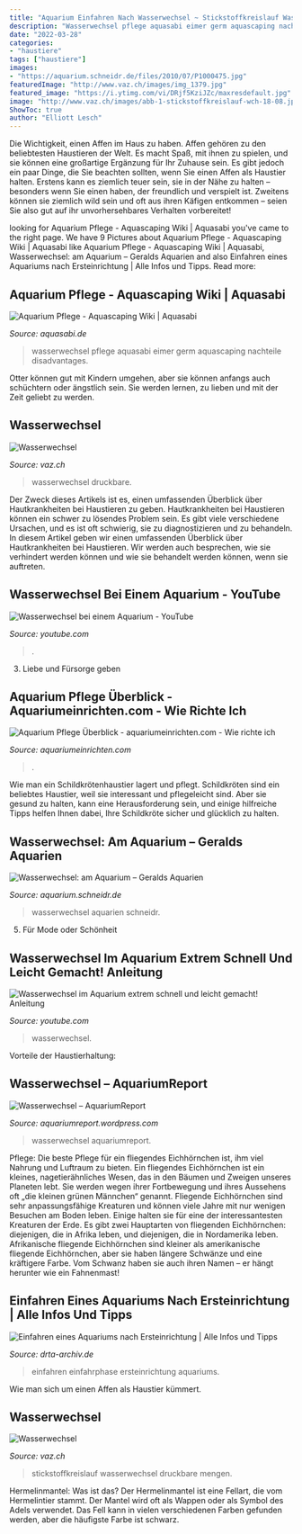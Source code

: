 ```yaml
---
title: "Aquarium Einfahren Nach Wasserwechsel ~ Stickstoffkreislauf Wasserwechsel Druckbare Mengen"
description: "Wasserwechsel pflege aquasabi eimer germ aquascaping nachteile disadvantages"
date: "2022-03-28"
categories:
- "haustiere"
tags: ["haustiere"]
images:
- "https://aquarium.schneidr.de/files/2010/07/P1000475.jpg"
featuredImage: "http://www.vaz.ch/images/img_1379.jpg"
featured_image: "https://i.ytimg.com/vi/DRjf5KziJZc/maxresdefault.jpg"
image: "http://www.vaz.ch/images/abb-1-stickstoffkreislauf-wch-18-08.jpg"
ShowToc: true
author: "Elliott Lesch"
---
```



Die Wichtigkeit, einen Affen im Haus zu haben.
Affen gehören zu den beliebtesten Haustieren der Welt. Es macht Spaß, mit ihnen zu spielen, und sie können eine großartige Ergänzung für Ihr Zuhause sein. Es gibt jedoch ein paar Dinge, die Sie beachten sollten, wenn Sie einen Affen als Haustier halten. Erstens kann es ziemlich teuer sein, sie in der Nähe zu halten – besonders wenn Sie einen haben, der freundlich und verspielt ist. Zweitens können sie ziemlich wild sein und oft aus ihren Käfigen entkommen – seien Sie also gut auf ihr unvorhersehbares Verhalten vorbereitet!

	

		
looking for Aquarium Pflege - Aquascaping Wiki | Aquasabi you've came to the right page. We have 9 Pictures about Aquarium Pflege - Aquascaping Wiki | Aquasabi like Aquarium Pflege - Aquascaping Wiki | Aquasabi, Wasserwechsel: am Aquarium – Geralds Aquarien and also Einfahren eines Aquariums nach Ersteinrichtung | Alle Infos und Tipps. Read more:
		
    
## Aquarium Pflege - Aquascaping Wiki | Aquasabi

<img loading=lazy src="https://www.aquasabi.de/vcdn/images/item/zoom/jBklZJWXrk/wasserwechsel.jpg" onerror="this.onerror=null;this.src='https://tse2.mm.bing.net/th?id=OIP.1dkTHkgPIEoGN8xWAbo-CgHaLH&amp;pid=15.1';" alt="Aquarium Pflege - Aquascaping Wiki | Aquasabi">

_Source: aquasabi.de_

>wasserwechsel pflege aquasabi eimer germ aquascaping nachteile disadvantages. 

	

Otter können gut mit Kindern umgehen, aber sie können anfangs auch schüchtern oder ängstlich sein. Sie werden lernen, zu lieben und mit der Zeit geliebt zu werden.

    
## Wasserwechsel

<img loading=lazy src="http://www.vaz.ch/images/img_1379.jpg" onerror="this.onerror=null;this.src='https://tse2.mm.bing.net/th?id=OIP.Z6qv7CScTN_kJzjWngWotAHaFj&amp;pid=15.1';" alt="Wasserwechsel">

_Source: vaz.ch_

>wasserwechsel druckbare. 

	

Der Zweck dieses Artikels ist es, einen umfassenden Überblick über Hautkrankheiten bei Haustieren zu geben.
Hautkrankheiten bei Haustieren können ein schwer zu lösendes Problem sein. Es gibt viele verschiedene Ursachen, und es ist oft schwierig, sie zu diagnostizieren und zu behandeln. In diesem Artikel geben wir einen umfassenden Überblick über Hautkrankheiten bei Haustieren. Wir werden auch besprechen, wie sie verhindert werden können und wie sie behandelt werden können, wenn sie auftreten.

    
## Wasserwechsel Bei Einem Aquarium - YouTube

<img loading=lazy src="https://i.ytimg.com/vi/DRjf5KziJZc/maxresdefault.jpg" onerror="this.onerror=null;this.src='https://tse4.mm.bing.net/th?id=OIP.QsrpyjbN-ENkuOvF1L0Z7gHaEK&amp;pid=15.1';" alt="Wasserwechsel bei einem Aquarium - YouTube">

_Source: youtube.com_

>. 

	

3. Liebe und Fürsorge geben

    
## Aquarium Pflege Überblick - Aquariumeinrichten.com - Wie Richte Ich

<img loading=lazy src="https://www.aquariumeinrichten.com/content/image/px622-content-large/wasserwechsel.jpg" onerror="this.onerror=null;this.src='https://tse4.mm.bing.net/th?id=OIP.jcGMwGYviEB1HuYxwpSYRAHaES&amp;pid=15.1';" alt="Aquarium Pflege Überblick - aquariumeinrichten.com - Wie richte ich">

_Source: aquariumeinrichten.com_

>. 

	

Wie man ein Schildkrötenhaustier lagert und pflegt.
Schildkröten sind ein beliebtes Haustier, weil sie interessant und pflegeleicht sind. Aber sie gesund zu halten, kann eine Herausforderung sein, und einige hilfreiche Tipps helfen Ihnen dabei, Ihre Schildkröte sicher und glücklich zu halten.

    
## Wasserwechsel: Am Aquarium – Geralds Aquarien

<img loading=lazy src="https://aquarium.schneidr.de/files/2010/07/P1000475.jpg" onerror="this.onerror=null;this.src='https://tse1.mm.bing.net/th?id=OIP.bSPSCUvn91kj_WDImz8uUgHaJ4&amp;pid=15.1';" alt="Wasserwechsel: am Aquarium – Geralds Aquarien">

_Source: aquarium.schneidr.de_

>wasserwechsel aquarien schneidr. 

	

5. Für Mode oder Schönheit

    
## Wasserwechsel Im Aquarium Extrem Schnell Und Leicht Gemacht! Anleitung

<img loading=lazy src="https://i.ytimg.com/vi/VtjsTMKJ5Tc/hqdefault.jpg" onerror="this.onerror=null;this.src='https://tse2.mm.bing.net/th?id=OIP.xFY4omvwYuxMButqZidBRwHaFj&amp;pid=15.1';" alt="Wasserwechsel im Aquarium extrem schnell und leicht gemacht! Anleitung">

_Source: youtube.com_

>wasserwechsel. 

	

Vorteile der Haustierhaltung:

    
## Wasserwechsel – AquariumReport

<img loading=lazy src="https://aquariumreport.files.wordpress.com/2011/02/img_0588.jpg?w=760" onerror="this.onerror=null;this.src='https://tse1.mm.bing.net/th?id=OIP.sLtTUcTLzNf0XNV5cvpcgAHaFh&amp;pid=15.1';" alt="Wasserwechsel – AquariumReport">

_Source: aquariumreport.wordpress.com_

>wasserwechsel aquariumreport. 

	

Pflege: Die beste Pflege für ein fliegendes Eichhörnchen ist, ihm viel Nahrung und Luftraum zu bieten.
Ein fliegendes Eichhörnchen ist ein kleines, nagetierähnliches Wesen, das in den Bäumen und Zweigen unseres Planeten lebt. Sie werden wegen ihrer Fortbewegung und ihres Aussehens oft „die kleinen grünen Männchen“ genannt. Fliegende Eichhörnchen sind sehr anpassungsfähige Kreaturen und können viele Jahre mit nur wenigen Besuchen am Boden leben. Einige halten sie für eine der interessantesten Kreaturen der Erde.
Es gibt zwei Hauptarten von fliegenden Eichhörnchen: diejenigen, die in Afrika leben, und diejenigen, die in Nordamerika leben. Afrikanische fliegende Eichhörnchen sind kleiner als amerikanische fliegende Eichhörnchen, aber sie haben längere Schwänze und eine kräftigere Farbe. Vom Schwanz haben sie auch ihren Namen – er hängt herunter wie ein Fahnenmast!

    
## Einfahren Eines Aquariums Nach Ersteinrichtung | Alle Infos Und Tipps

<img loading=lazy src="https://www.drta-archiv.de/picsdrta01/wassertruebung04.jpg" onerror="this.onerror=null;this.src='https://tse2.mm.bing.net/th?id=OIP.aAL9koqn1n2CgdYtoj7bogHaFj&amp;pid=15.1';" alt="Einfahren eines Aquariums nach Ersteinrichtung | Alle Infos und Tipps">

_Source: drta-archiv.de_

>einfahren einfahrphase ersteinrichtung aquariums. 

	

Wie man sich um einen Affen als Haustier kümmert.

    
## Wasserwechsel

<img loading=lazy src="http://www.vaz.ch/images/abb-1-stickstoffkreislauf-wch-18-08.jpg" onerror="this.onerror=null;this.src='https://tse4.mm.bing.net/th?id=OIP.BW0Rp66DWsACsnnOT0dSOAHaE7&amp;pid=15.1';" alt="Wasserwechsel">

_Source: vaz.ch_

>stickstoffkreislauf wasserwechsel druckbare mengen. 

	

Hermelinmantel: Was ist das?
Der Hermelinmantel ist eine Fellart, die vom Hermelintier stammt. Der Mantel wird oft als Wappen oder als Symbol des Adels verwendet. Das Fell kann in vielen verschiedenen Farben gefunden werden, aber die häufigste Farbe ist schwarz.

